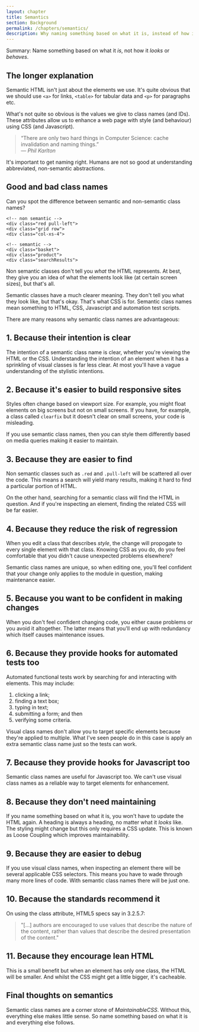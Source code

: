 ```yaml
---
layout: chapter
title: Semantics
section: Background
permalink: /chapters/semantics/
description: Why naming something based on what it is, instead of how it looks or behaves is a cornerstone of writing well architected and maintainable CSS code.
---
```


Summary: Name something based on what it *is*, not how it *looks* or *behaves*.

## The longer explanation

Semantic HTML isn't just about the elements we use. It's quite obvious that we should use `<a>` for links, `<table>` for tabular data and `<p>` for paragraphs etc.

What's not quite so obvious is the values we give to class names (and IDs). These attributes allow us to enhance a web page with style (and behaviour) using CSS (and Javascript).

> &ldquo;There are only two hard things in Computer Science: cache invalidation and naming things.&rdquo;
<br>&mdash; <cite>Phil Karlton</cite>

It's important to get naming right. Humans are not so good at understanding abbreviated, non-semantic abstractions.

## Good and bad class names

Can you spot the difference between semantic and non-semantic class names?

	<!-- non semantic -->
	<div class="red pull-left">
	<div class="grid row">
	<div class="col-xs-4">

	<!-- semantic -->
	<div class="basket">
	<div class="product">
	<div class="searchResults">

Non semantic classes don't tell you *what* the HTML represents. At best, they give you an idea of what the elements look like (at certain screen sizes), but that's all.

Semantic classes have a much clearer meaning. They don't tell you what they look like, but that's okay. That's what CSS is for. Semantic class names mean something to HTML, CSS, Javascript and automation test scripts.

There are many reasons why semantic class names are advantageous:

## 1. Because their intention is clear

The intention of a semantic class name is clear, whether you're viewing the HTML or the CSS. Understanding the intention of an element when it has a sprinkling of visual classes is far less clear. At most you'll have a vague understanding of the stylistic intentions.

## 2. Because it's easier to build responsive sites

Styles often change based on viewport size. For example, you might float elements on big screens but not on small screens. If you have, for example, a class called `clearfix` but it doesn't clear on small screens, your code is misleading.

If you use semantic class names, then you can style them differently based on media queries making it easier to maintain.

## 3. Because they are easier to find

Non semantic classes such as `.red` and `.pull-left` will be scattered all over the code. This means a search will yield many results, making it hard to find a particular portion of HTML.

On the other hand, searching for a semantic class will find the HTML in question. And if you're inspecting an element, finding the related CSS will be far easier.

## 4. Because they reduce the risk of regression

When you edit a class that describes *style*, the change will propogate to every single element with that class. Knowing CSS as you do, do you feel comfortable that you didn't cause unexpected problems elsewhere?

Semantic class names are unique, so when editing one, you'll feel confident that your change only applies to the module in question, making maintenance easier.

## 5. Because you want to be confident in making changes

When you don't feel confident changing code, you either cause problems or you avoid it altogether. The latter means that you'll end up with redundancy which itself causes maintenance issues.

## 6. Because they provide hooks for automated tests too

Automated functional tests work by searching for and interacting with elements. This may include:

1. clicking a link;
2. finding a text box;
3. typing in text;
4. submitting a form; and then
5. verifying some criteria.

Visual class names don't allow you to target specific elements because they're applied to multiple. What I've seen people do in this case is apply an extra semantic class name just so the tests can work.

## 7. Because they provide hooks for Javascript too

Semantic class names are useful for Javascript too. We can't use visual class names as a reliable way to target elements for enhancement.

## 8. Because they don't need maintaining

If you name something based on what it is, you won't have to update the HTML again. A heading is always a heading, no matter what it *looks* like. The styling might change but this only requires a CSS update. This is known as Loose Coupling which improves maintainability.

## 9. Because they are easier to debug

If you use visual class names, when inspecting an element there will be several applicable CSS selectors. This means you have to wade through many more lines of code. With semantic class names there will be just one.

## 10. Because the standards recommend it

On using the class attribute, HTML5 specs say in 3.2.5.7:

> "[...] authors are encouraged to use values that describe the nature of the content, rather than values that describe the desired presentation of the content."

## 11. Because they encourage lean HTML

This is a small benefit but when an element has only one class, the HTML will be smaller. And whilst the CSS might get a little bigger, it's cacheable.

<!--## Because visual class names might declare the same property!

It's likely that several different utility classes could refer to the same property meaning order matters and performance degrades.

Think of an example of this.
-->

## Final thoughts on semantics

Semantic class names are a corner stone of *MaintainableCSS*. Without this, everything else makes little sense. So name something based on what it is and everything else follows.

